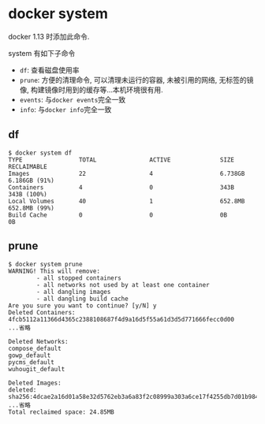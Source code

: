 # docker system

docker 1.13 时添加此命令.

system 有如下子命令

- `df`:     查看磁盘使用率
- `prune`:  方便的清理命令, 可以清理未运行的容器, 未被引用的网络, 无标签的镜像, 构建镜像时用到的缓存等...本机环境很有用.
- `events`: 与`docker events`完全一致
- `info`:   与`docker info`完全一致

## df

```
$ docker system df
TYPE                TOTAL               ACTIVE              SIZE                RECLAIMABLE
Images              22                  4                   6.738GB             6.186GB (91%)
Containers          4                   0                   343B                343B (100%)
Local Volumes       40                  1                   652.8MB             652.8MB (99%)
Build Cache         0                   0                   0B                  0B
```

## prune

```log
$ docker system prune
WARNING! This will remove:
        - all stopped containers
        - all networks not used by at least one container
        - all dangling images
        - all dangling build cache
Are you sure you want to continue? [y/N] y
Deleted Containers:
4fcb5112a11366d4365c2388108687f4d9a16d5f55a61d3d5d771666fecc0d00
...省略

Deleted Networks:
compose_default
gowp_default
pycms_default
wuhougit_default

Deleted Images:
deleted: sha256:4dcae2a16d01a58e32d5762eb3a6a83f2c08999a303a6ce17f4255db7d01b984
...省略
Total reclaimed space: 24.85MB
```
